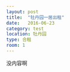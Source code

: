 ```yaml
---
layout: post
title:  "牡丹园一居出租"
date:   2016-06-23
category: test
location: 牡丹园
type: 合租
room: 1
---
```


没内容啊